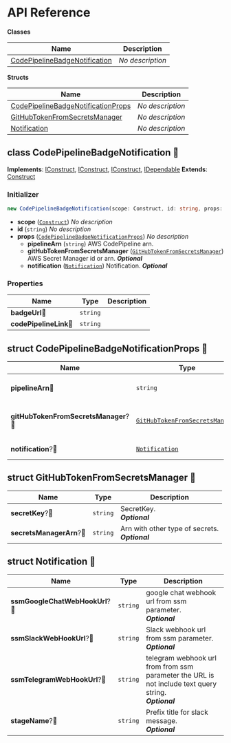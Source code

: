 # API Reference

**Classes**

Name|Description
----|-----------
[CodePipelineBadgeNotification](#cdk-codepipeline-badge-notification-codepipelinebadgenotification)|*No description*


**Structs**

Name|Description
----|-----------
[CodePipelineBadgeNotificationProps](#cdk-codepipeline-badge-notification-codepipelinebadgenotificationprops)|*No description*
[GitHubTokenFromSecretsManager](#cdk-codepipeline-badge-notification-githubtokenfromsecretsmanager)|*No description*
[Notification](#cdk-codepipeline-badge-notification-notification)|*No description*



## class CodePipelineBadgeNotification 🔹 <a id="cdk-codepipeline-badge-notification-codepipelinebadgenotification"></a>



__Implements__: [IConstruct](#constructs-iconstruct), [IConstruct](#aws-cdk-core-iconstruct), [IConstruct](#constructs-iconstruct), [IDependable](#aws-cdk-core-idependable)
__Extends__: [Construct](#aws-cdk-core-construct)

### Initializer




```ts
new CodePipelineBadgeNotification(scope: Construct, id: string, props: CodePipelineBadgeNotificationProps)
```

* **scope** (<code>[Construct](#aws-cdk-core-construct)</code>)  *No description*
* **id** (<code>string</code>)  *No description*
* **props** (<code>[CodePipelineBadgeNotificationProps](#cdk-codepipeline-badge-notification-codepipelinebadgenotificationprops)</code>)  *No description*
  * **pipelineArn** (<code>string</code>)  AWS CodePipeline arn. 
  * **gitHubTokenFromSecretsManager** (<code>[GitHubTokenFromSecretsManager](#cdk-codepipeline-badge-notification-githubtokenfromsecretsmanager)</code>)  AWS Secret Manager id or arn. __*Optional*__
  * **notification** (<code>[Notification](#cdk-codepipeline-badge-notification-notification)</code>)  Notification. __*Optional*__



### Properties


Name | Type | Description 
-----|------|-------------
**badgeUrl**🔹 | <code>string</code> | <span></span>
**codePipelineLink**🔹 | <code>string</code> | <span></span>



## struct CodePipelineBadgeNotificationProps 🔹 <a id="cdk-codepipeline-badge-notification-codepipelinebadgenotificationprops"></a>






Name | Type | Description 
-----|------|-------------
**pipelineArn**🔹 | <code>string</code> | AWS CodePipeline arn.
**gitHubTokenFromSecretsManager**?🔹 | <code>[GitHubTokenFromSecretsManager](#cdk-codepipeline-badge-notification-githubtokenfromsecretsmanager)</code> | AWS Secret Manager id or arn.<br/>__*Optional*__
**notification**?🔹 | <code>[Notification](#cdk-codepipeline-badge-notification-notification)</code> | Notification.<br/>__*Optional*__



## struct GitHubTokenFromSecretsManager 🔹 <a id="cdk-codepipeline-badge-notification-githubtokenfromsecretsmanager"></a>






Name | Type | Description 
-----|------|-------------
**secretKey**?🔹 | <code>string</code> | SecretKey.<br/>__*Optional*__
**secretsManagerArn**?🔹 | <code>string</code> | Arn with other type of secrets.<br/>__*Optional*__



## struct Notification 🔹 <a id="cdk-codepipeline-badge-notification-notification"></a>






Name | Type | Description 
-----|------|-------------
**ssmGoogleChatWebHookUrl**?🔹 | <code>string</code> | google chat webhook url from ssm parameter.<br/>__*Optional*__
**ssmSlackWebHookUrl**?🔹 | <code>string</code> | Slack webhook url from ssm parameter.<br/>__*Optional*__
**ssmTelegramWebHookUrl**?🔹 | <code>string</code> | telegram webhook url from from ssm parameter the URL is not include text query string.<br/>__*Optional*__
**stageName**?🔹 | <code>string</code> | Prefix title for slack message.<br/>__*Optional*__



